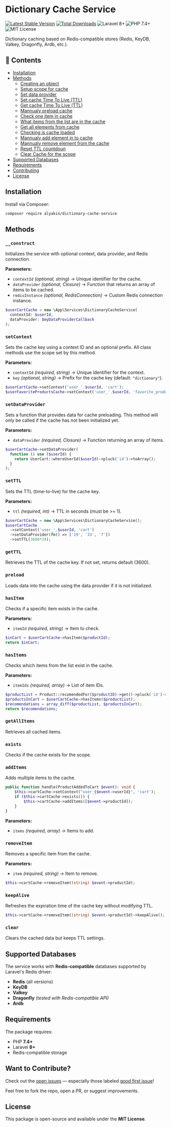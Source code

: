 # Dictionary Cache Service

[![Latest Stable Version](https://img.shields.io/packagist/v/alyakin/dictionary-cache-service.svg?style=flat-square)](https://packagist.org/packages/alyakin/dictionary-cache-service)
[![Total Downloads](https://img.shields.io/packagist/dt/alyakin/dictionary-cache-service.svg?style=flat-square)](https://packagist.org/packages/alyakin/dictionary-cache-service)
![Laravel 8+](https://img.shields.io/badge/Laravel-8%2B-red.svg?style=flat-square)
![PHP 7.4+](https://img.shields.io/badge/PHP-7.4%2B-blue.svg?style=flat-square)
![MIT License](https://img.shields.io/badge/license-MIT-green.svg?style=flat-square)

Dictionary caching based on Redis-compatible stores (Redis, KeyDB, Valkey, Dragonfly, Ardb, etc.).

## 📌 Contents
- [Installation](#installation)
- [Methods](#methods)
  - [Creating an object](#__construct)
  - [Setup scope for cache](#setcontext)
  - [Set data provider](#setdataprovider)
  - [Set cache Time To Live (TTL)](#setttl)
  - [Get cache Time To Live (TTL)](#getttl)
  - [Mannualy preload cache](#preload)
  - [Check one item in cache](#hasitem)
  - [What items from the list are in the cache](#hasitems)
  - [Get all elements from cache](#getallitems)
  - [Checking is cache loaded](#exists)
  - [Mannualy add element in to cache](#additems)
  - [Mannualy remove element from the cache](#removeitem)
  - [Reset TTL countdoun](#keepalive)
  - [Clear Cache for the scope](#clear)
- [Supported Databases](#supported-databases)
- [Requirements](#requirements)
- [Contributing](#want-to-contribute)
- [License](#license)


## Installation

Install via Composer:

```sh
composer require alyakin/dictionary-cache-service
```

## Methods

### `__construct`
Initializes the service with optional context, data provider, and Redis connection.

**Parameters:**
  - `contextId` _(optional, string)_ → Unique identifier for the cache.
  - `dataProvider` _(optional, Closure)_ → Function that returns an array of items to be cached.
  - `redisInstance` _(optional, RedisConnection)_ → Custom Redis connection instance.

```php
$userCartCache = new \App\Services\DictionaryCacheService(
  contextId: $userId,
  dataProvider: $myDataProviderCallback
);
```

### `setContext`
Sets the cache key using a context ID and an optional prefix. All class methods use the scope set by this method.

**Parameters:**
  - `contextId` _(required, string)_ → Unique identifier for the context.
  - `key` _(optional, string)_ → Prefix for the cache key (default: `"dictionary"`).

```php
$userCartCache->setContext('user_'.$userId, 'cart');
$userFavoriteProductsCache->setContext('user_'.$userId, 'favorite_products');
```

### `setDataProvider`
Sets a function that provides data for cache preloading. This method will only be called if the cache has not been initialized yet.

**Parameters:**
  - `dataProvider` _(required, Closure)_ → Function returning an array of items.

```php
$userCartCache->setDataProvider(
  function () use ($userId) {
    return UserCart::whereUserId($userId)->pluck('id')->toArray();
  }
);
```

### `setTTL`
Sets the TTL (time-to-live) for the cache key.

**Parameters:**
  - `ttl` _(required, int)_ → TTL in seconds (must be >= 1).

``` php
$userCartCache = new \App\Services\DictionaryCacheService();
$userCartCache
  ->setContext('user_'.$userId, 'cart')
  ->setDataProvider(fn() => ['19', '33', '7'])
  ->setTTL(3600*24);
```

### `getTTL`
Retrieves the TTL of the cache key. If not set, returns default (3600).

### `preload`
Loads data into the cache using the data provider if it is not initialized.

### `hasItem`
Checks if a specific item exists in the cache.

**Parameters:**
  - `itemId` _(required, string)_ → Item to check.

``` php
$inCart = $userCartCache->hasItem($productId);
return $inCart;
```

### `hasItems`
Checks which items from the list exist in the cache.

**Parameters:**
  - `itemIds` _(required, array)_ → List of item IDs.

``` php
$productList = Product::recomendedFor($productID)->get()->pluck('id')->toArray();
$productsInCart = $userCartCache->hasItems($productList);
$recomendations = array_diff($productList, $productsInCart);
return $recomendations;
```

### `getAllItems`
Retrieves all cached items.

### `exists`
Checks if the cache exists for the scope.

### `addItems`
Adds multiple items to the cache.

```php
public function handle(ProductAddedToCart $event): void {
    $this->cartCache->setContext("user_{$event->userId}", 'cart');
    if ($this->cartCache->exists()) {
        $this->cartCache->addItems([$event->productId]);
    }
}
```

**Parameters:**
  - `items` _(required, array)_ → Items to add.

### `removeItem`
Removes a specific item from the cache.

**Parameters:**
  - `item` _(required, string)_ → Item to remove.

``` php
$this->cartCache->removeItem((string) $event->productId);
```

### `keepAlive`
Refreshes the expiration time of the cache key without modifying TTL.

```php
$this->cartCache->removeItem((string) $event->productId)->keepAlive();
```

### `clear`
Clears the cached data but keeps TTL settings.

## Supported Databases

The service works with **Redis-compatible** databases supported by Laravel's Redis driver:
- **Redis** (all versions)
- **KeyDB**
- **Valkey**
- **Dragonfly** _(tested with Redis-compatible API)_
- **Ardb**

## Requirements

The package requires:
- PHP **7.4+**
- Laravel **8+**
- Redis-compatible storage

## Want to Contribute?

Check out the [open issues](https://github.com/your-name/your-package/issues) — especially those labeled [good first issue](https://github.com/your-name/your-package/issues?q=is%3Aissue+is%3Aopen+label%3A%22good+first+issue%22)!

Feel free to fork the repo, open a PR, or suggest improvements.

## License

This package is open-source and available under the **MIT License**.
